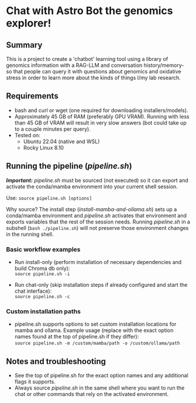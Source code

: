 # Chat with Astro Bot the genomics explorer!  

## Summary  

This is a project to create a 'chatbot' learning tool using a library of genomics information with a RAG-LLM and conversation history/memory- so that people can query it with questions about genomics and oxidative stress in order to learn more about the kinds of things I/my lab research.

## Requirements  

- bash and curl or wget (one required for downloading installers/models).  
- Approximately 45 GB of RAM (preferably GPU VRAM). Running with less than 45 GB of VRAM will result in very slow answers (bot could take up to a couple minutes per query).  
- Tested on:
  - Ubuntu 22.04 (native and WSL)
  - Rocky Linux 8.10

## Running the pipeline (*pipeline.sh*)  

__*Important:*__ *pipeline.sh* must be sourced (not executed) so it can export and activate the conda/mamba environment into your current shell session. 

Use:
```source pipeline.sh [options]```

Why source? The install step (*install-mamba-and-ollama.sh*) sets up a conda/mamba environment and *pipeline.sh* activates that environment and exports variables that the rest of the session needs. Running *pipeline.sh* in a subshell (```bash ./pipeline.sh```) will not preserve those environment changes in the running shell.

### Basic workflow examples  
- Run install-only (perform installation of necessary dependencies and build Chroma db only):  
```source pipeline.sh -i```

- Run chat-only (skip installation steps if already configured and start the chat interface):  
```source pipeline.sh -c```

### Custom installation paths  
- pipeline.sh supports options to set custom installation locations for mamba and ollama. Example usage (replace with the exact option names found at the top of pipeline.sh if they differ):  
```source pipeline.sh -m /custom/mamba/path -o /custom/ollama/path```

## Notes and troubleshooting  
- See the top of pipeline.sh for the exact option names and any additional flags it supports.
- Always source *pipeline.sh* in the same shell where you want to run the chat or other commands that rely on the activated environment.
